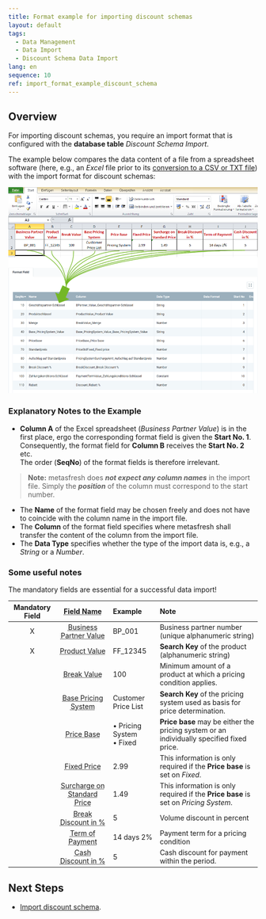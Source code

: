 ```yaml
---
title: Format example for importing discount schemas
layout: default
tags:
  - Data Management
  - Data Import
  - Discount Schema Data Import
lang: en
sequence: 10
ref: import_format_example_discount_schema
---
```


## Overview
For importing discount schemas, you require an import format that is configured with the **database table** *Discount Schema Import*.

The example below compares the data content of a file from a spreadsheet software (here, e.g., an *Excel* file prior to its [conversion to a CSV or TXT file](Import_file_useful_tips)) with the import format for discount schemas:

![](assets/Discount_schema_import_Excel_table_Format.png)

### Explanatory Notes to the Example
- **Column A** of the Excel spreadsheet (*Business Partner Value*) is in the first place, ergo the corresponding format field is given the **Start No. 1**. Consequently, the format field for **Column B** receives the **Start No. 2** etc.<br> The order (**SeqNo**) of the format fields is therefore irrelevant.
 >**Note:** metasfresh does ***not expect any column names*** in the import file. Simply the ***position*** of the column must correspond to the start number.

- The **Name** of the format field may be chosen freely and does not have to coincide with the column name in the import file.
- The **Column** of the format field specifies where metasfresh shall transfer the content of the column from the import file.
- The **Data Type** specifies whether the type of the import data is, e.g., a *String* or a *Number*.

### Some useful notes
The mandatory fields are essential for a successful data import!

| Mandatory Field | <abbr title="Hover your cursor over the field name to see the corresponding column name.">Field Name</abbr> | Example | Note |
| :---: | :---: | :--- | :--- |
| X | <abbr title="BPartner_Value_Geschäftspartner-Schlüssel">Business Partner Value</abbr> | BP_001 | Business partner number (unique alphanumeric string) |
| X | <abbr title="ProductValue_Product Value">Product Value</abbr> | FF_12345 | **Search Key** of the product (alphanumeric string) |
| | <abbr title="BreakValue_Menge">Break Value</abbr> | 100 | Minimum amount of a product at which a pricing condition applies. |
| | <abbr title="Base_PricingSystem_Value_Base_PricingSystem_Value">Base Pricing System</abbr> | Customer Price List | **Search Key** of the pricing system used as basis for price determination. |
| | <abbr title="PriceBase_Price base">Price Base</abbr> | •&nbsp;Pricing System<br> •&nbsp;Fixed | **Price base** may be either the pricing system or an individually specified fixed price. |
| | <abbr title="PriceStdFixed_Fixed price">Fixed Price</abbr> | 2.99 | This information is only required if the **Price base** is set on *Fixed*. |
| | <abbr title="PricingSystemSurchargeAmt_Surcharge">Surcharge on Standard Price</abbr> | 1.49 | This information is only required if the **Price base** is set on *Pricing System*. |
| | <abbr title="BreakDiscount_Break Discount %">Break Discount in %</abbr> | 5 | Volume discount in percent |
| | <abbr title="PaymentTermValue_Zahlungskonditions-Schlüssel">Term of Payment</abbr> | 14 days 2% | Payment term for a pricing condition |
| | <abbr title="Discount_Rabatt %">Cash Discount in %</abbr> | 5 | Cash discount for payment within the period. |

## Next Steps
- [Import discount schema](Import_discount_schema).
